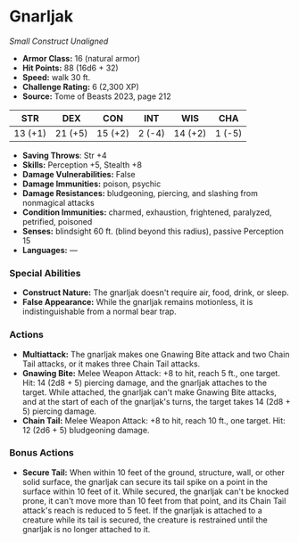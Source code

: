 # Gnarljak

*Small* *Construct* *Unaligned*

- **Armor Class:** 16 (natural armor)
- **Hit Points:** 88 (16d6 + 32)
- **Speed:** walk 30 ft.
- **Challenge Rating:** 6 (2,300 XP)
- **Source:** Tome of Beasts 2023, page 212

| STR | DEX | CON | INT | WIS | CHA |
| --- | --- | --- | --- | --- | --- |
| 13 (+1) | 21 (+5) | 15 (+2) | 2 (-4) | 14 (+2) | 1 (-5) |

- **Saving Throws**: Str +4
- **Skills:** Perception +5, Stealth +8
- **Damage Vulnerabilities:** False
- **Damage Immunities:** poison, psychic
- **Damage Resistances:** bludgeoning, piercing, and slashing from nonmagical attacks
- **Condition Immunities:** charmed, exhaustion, frightened, paralyzed, petrified, poisoned
- **Senses:** blindsight 60 ft. (blind beyond this radius), passive Perception 15
- **Languages:** —

### Special Abilities

- **Construct Nature:** The gnarljak doesn't require air, food, drink, or sleep.
- **False Appearance:** While the gnarljak remains motionless, it is indistinguishable from a normal bear trap.

### Actions

- **Multiattack:** The gnarljak makes one Gnawing Bite attack and two Chain Tail attacks, or it makes three Chain Tail attacks.
- **Gnawing Bite:** Melee Weapon Attack: +8 to hit, reach 5 ft., one target. Hit: 14 (2d8 + 5) piercing damage, and the gnarljak attaches to the target. While attached, the gnarljak can't make Gnawing Bite attacks, and at the start of each of the gnarljak's turns, the target takes 14 (2d8 + 5) piercing damage.
- **Chain Tail:** Melee Weapon Attack: +8 to hit, reach 10 ft., one target. Hit: 12 (2d6 + 5) bludgeoning damage.

### Bonus Actions

- **Secure Tail:** When within 10 feet of the ground, structure, wall, or other solid surface, the gnarljak can secure its tail spike on a point in the surface within 10 feet of it. While secured, the gnarljak can't be knocked prone, it can't move more than 10 feet from that point, and its Chain Tail attack's reach is reduced to 5 feet. If the gnarljak is attached to a creature while its tail is secured, the creature is restrained until the gnarljak is no longer attached to it.
